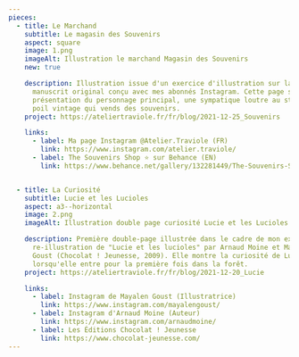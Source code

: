```yaml
---
pieces:
  - title: Le Marchand
    subtitle: Le magasin des Souvenirs
    aspect: square
    image: 1.png
    imageAlt: Illustration le marchand Magasin des Souvenirs
    new: true

    description: Illustration issue d'un exercice d'illustration sur la base d'un
      manuscrit original conçu avec mes abonnés Instagram. Cette page sert de
      présentation du personnage principal, une sympatique loutre au style un
      poil vintage qui vends des souvenirs.
    project: https://ateliertraviole.fr/fr/blog/2021-12-25_Souvenirs

    links:
      - label: Ma page Instagram @Atelier.Traviole (FR)
        link: https://www.instagram.com/atelier.traviole/
      - label: The Souvenirs Shop ⭐ sur Behance (EN)
        link: https://www.behance.net/gallery/132281449/The-Souvenirs-Shop-A-dummy-picture-book


  - title: La Curiosité
    subtitle: Lucie et les Lucioles
    aspect: a3--horizontal
    image: 2.png
    imageAlt: Illustration double page curiosité Lucie et les Lucioles

    description: Première double-page illustrée dans le cadre de mon exercice de
      re-illustration de "Lucie et les lucioles" par Arnaud Moine et Mayalen
      Goust (Chocolat ! Jeunesse, 2009). Elle montre la curiosité de Lucie
      lorsqu'elle entre pour la première fois dans la forêt.
    project: https://ateliertraviole.fr/fr/blog/2021-12-20_Lucie

    links:
      - label: Instagram de Mayalen Goust (Illustratrice)
        link: https://www.instagram.com/mayalengoust/
      - label: Instagram d'Arnaud Moine (Auteur)
        link: https://www.instagram.com/arnaudmoine/
      - label: Les Éditions Chocolat ! Jeunesse
        link: https://www.chocolat-jeunesse.com/
---
```

